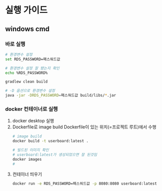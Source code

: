 # 실행 가이드
## windows cmd
### 바로 실행
```bash
# 환경변수 설정
set RDS_PASSWORD=패스워드값

# 환경변수 설정 잘 됐는지 확인
echo %RDS_PASSWORD%

gradlew clean build

# -D 옵션으로 환경변수 설정
java -jar -DRDS_PASSWORD=패스워드값 build/libs/*.jar
```
### docker 컨테이너로 실행
1. docker desktop 실행
2. Dockerfile로 image build
   Dockerfile이 있는 위치(=프로젝트 루트)에서 수행
   ```bash
   # image build
   docker build -t userboard:latest .
   
   # 빌드된 이미지 확인
   # userboard:latest가 생성되었으면 잘 된것임
   docker images
   # 
   ```
3. 컨테이너 띄우기
   ```bash
   docker run -e RDS_PASSWORD=패스워드값 -p 8080:8080 userboard:latest
   ```